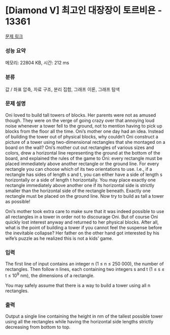 # [Diamond V] 최고인 대장장이 토르비욘 - 13361 

[문제 링크](https://www.acmicpc.net/problem/13361) 

### 성능 요약

메모리: 22804 KB, 시간: 212 ms

### 분류

값 / 좌표 압축, 자료 구조, 분리 집합, 그래프 이론, 그래프 탐색

### 문제 설명

<p>Oni loved to build tall towers of blocks. Her parents were not as amused though. They were on the verge of going crazy over that annoying loud noise whenever a tower fell to the ground, not to mention having to pick up blocks from the floor all the time. Oni’s mother one day had an idea. Instead of building the tower out of physical blocks, why couldn’t Oni construct a picture of a tower using two-dimensional rectangles that she montaged on a board on the wall? Oni’s mother cut out rectangles of various sizes and colors, drew a horizontal line representing the ground at the bottom of the board, and explained the rules of the game to Oni: every rectangle must be placed immediately above another rectangle or the ground line. For every rectangle you can choose which of its two orientations to use. I.e., if a rectangle has sides of length s and t, you can either have a side of length s horizontally or a side of length t horizontally. You may place exactly one rectangle immediately above another one if its horizontal side is strictly smaller than the horizontal side of the rectangle beneath. Exactly one rectangle must be placed on the ground line. Now try to build as tall a tower as possible!</p>

<p>Oni’s mother took extra care to make sure that it was indeed possible to use all rectangles in a tower in order not to discourage Oni. But of course Oni quickly lost interest anyway and returned to her physical blocks. After all, what is the point of building a tower if you cannot feel the suspense before the inevitable collapse? Her father on the other hand got interested by his wife’s puzzle as he realized this is not a kids’ game.</p>

### 입력 

 <p>The first line of input contains an integer n (1 ≤ n ≤ 250 000), the number of rectangles. Then follow n lines, each containing two integers s and t (1 ≤ s ≤ t ≤ 10<sup>9</sup> nm), the dimensions of a rectangle.</p>

<p>You may safely assume that there is a way to build a tower using all n rectangles.</p>

### 출력 

 <p>Output a single line containing the height in nm of the tallest possible tower using all the rectangles while having the horizontal side lengths strictly decreasing from bottom to top.</p>

